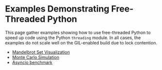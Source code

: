 # Examples Demonstrating Free-Threaded Python

This page gather examples showing how to use free-threaded Python to speed up
code using the Python `threading` module. In all cases, the examples do not
scale well on the GIL-enabled build due to lock contention.

- [Mandelbrot Set Visualization](mandelbrot.md)
- [Monte Carlo Simulation](monte-carlo.md)
- [Asyncio benchmark](asyncio.md)
